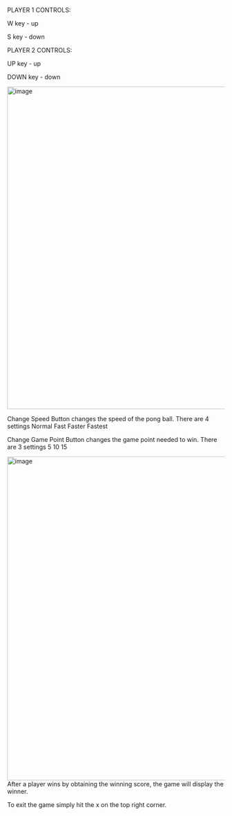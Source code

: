 

PLAYER 1 CONTROLS: 

W key - up

S key - down

PLAYER 2 CONTROLS: 

UP key - up

DOWN key - down

<img width="746" alt="image" src="https://user-images.githubusercontent.com/89557223/215241215-7e048201-c145-4677-9868-2e40bd68ac98.png">

Change Speed Button changes the speed of the pong ball. There are 4 settings
Normal
Fast
Faster
Fastest

Change Game Point Button changes the game point needed to win. There are 3 settings
5
10
15

<img width="749" alt="image" src="https://user-images.githubusercontent.com/89557223/215241225-26f911f0-6c1f-4242-868a-7fa15073ea10.png">
After a player wins by obtaining the winning score, the game will display the winner.

To exit the game simply hit the x on the top right corner.
